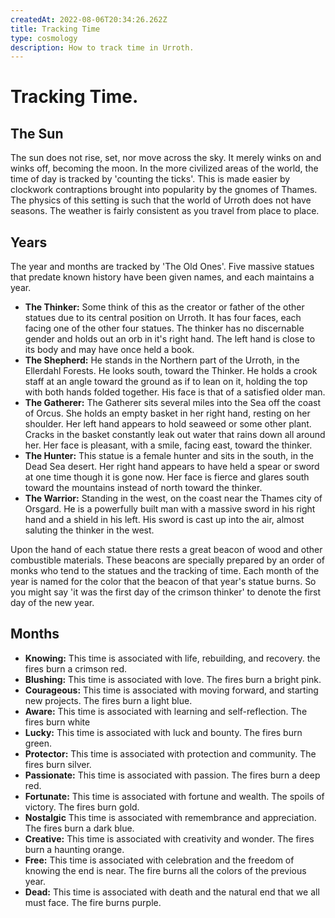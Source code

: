 ```yaml
---
createdAt: 2022-08-06T20:34:26.262Z
title: Tracking Time
type: cosmology
description: How to track time in Urroth.
---
```

# Tracking Time.

## The Sun

The sun does not rise, set, nor move across the sky. It merely winks on and winks off, becoming the moon. In the more civilized areas of the world, the time of day is tracked by 'counting the ticks'. This is made easier by clockwork contraptions brought into popularity by the gnomes of Thames. The physics of this setting is such that the world of Urroth does not have seasons. The weather is fairly consistent as you travel from place to place.

## Years

The year and months are tracked by 'The Old Ones'. Five massive statues that predate known history have been given names, and each maintains a year.

* **The Thinker:** Some think of this as the creator or father of the other statues due to its central position on Urroth. It has four faces, each facing one of the other four statues. The thinker has no discernable gender and holds out an orb in it's right hand. The left hand is close to its body and may have once held a book.
* **The Shepherd:** He stands in the Northern part of the Urroth, in the Ellerdahl Forests. He looks south, toward the Thinker. He holds a crook staff at an angle toward the ground as if to lean on it, holding the top with both hands folded together. His face is that of a satisfied older man.
* **The Gatherer:** The Gatherer sits several miles into the Sea off the coast of Orcus. She holds an empty basket in her right hand, resting on her shoulder. Her left hand appears to hold seaweed or some other plant. Cracks in the basket constantly leak out water that rains down all around her. Her face is pleasant, with a smile, facing east, toward the thinker.
* **The Hunter:** This statue is a female hunter and sits in the south, in the Dead Sea desert. Her right hand appears to have held a spear or sword at one time though it is gone now. Her face is fierce and glares south toward the mountains instead of north toward the thinker.
* **The Warrior:** Standing in the west, on the coast near the Thames city of Orsgard. He is a powerfully built man with a massive sword in his right hand and a shield in his left. His sword is cast up into the air, almost saluting the thinker in the west.

Upon the hand of each statue there rests a great beacon of wood and other combustible materials. These beacons are specially prepared by an order of monks who tend to the statues and the tracking of time. Each month of the year is named for the color that the beacon of that year's statue burns. So you might say 'it was the first day of the crimson thinker' to denote the first day of the new year.

## Months

* **Knowing:** This time is associated with life, rebuilding, and recovery. the fires burn a crimson red.
* **Blushing:** This time is associated with love. The fires burn a bright pink.
* **Courageous:** This time is associated with moving forward, and starting new projects. The fires burn a light blue.
* **Aware:** This time is associated with learning and self-reflection. The fires burn white
* **Lucky:** This time is associated with luck and bounty. The fires burn green.
* **Protector:** This time is associated with protection and community. The fires burn silver.
* **Passionate:** This time is associated with passion. The fires burn a deep red.
* **Fortunate:** This time is associated with fortune and wealth. The spoils of victory. The fires burn gold.
* **Nostalgic** This time is associated with remembrance and appreciation. The fires burn a dark blue.
* **Creative:** This time is associated with creativity and wonder. The fires burn a haunting orange.
* **Free:** This time is associated with celebration and the freedom of knowing the end is near. The fire burns all the colors of the previous year.
* **Dead:** This time is associated with death and the natural end that we all must face. The fire burns purple.
